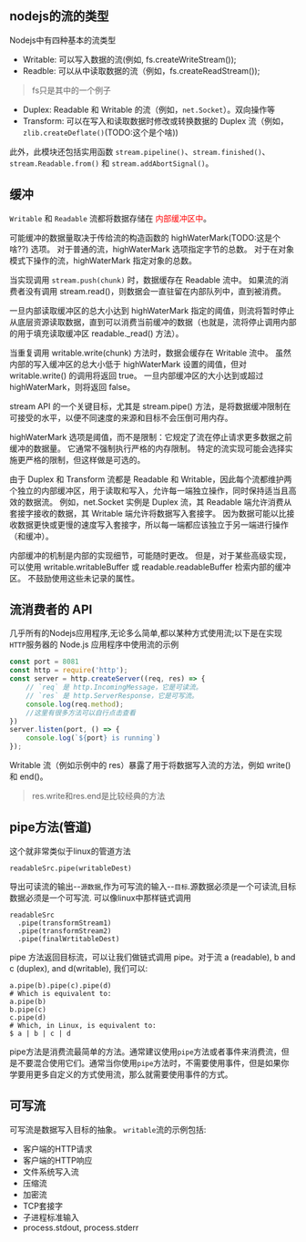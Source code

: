 ## nodejs的流的类型

Nodejs中有四种基本的流类型
* Writable: 可以写入数据的流(例如, fs.createWriteStream());
* Readble: 可以从中读取数据的流（例如，fs.createReadStream());
  
> fs只是其中的一个例子

* Duplex: Readable 和 Writable 的流（例如，`net.Socket`）。双向操作等
* Transform: 可以在写入和读取数据时修改或转换数据的 Duplex 流（例如，`zlib.createDeflate()`(TODO:这个是个啥))

此外，此模块还包括实用函数 `stream.pipeline()`、`stream.finished()`、`stream.Readable.from()` 和 `stream.addAbortSignal()`。

## 缓冲

`Writable` 和 `Readable` 流都将数据存储在 <font color=red>内部缓冲区中</font>。

可能缓冲的数据量取决于传给流的构造函数的 highWaterMark(TODO:这是个啥??) 选项。 对于普通的流，highWaterMark 选项指定字节的总数。 对于在对象模式下操作的流，highWaterMark 指定对象的总数。

当实现调用 `stream.push(chunk)` 时，数据缓存在 Readable 流中。 如果流的消费者没有调用 stream.read()，则数据会一直驻留在内部队列中，直到被消费。

一旦内部读取缓冲区的总大小达到 highWaterMark 指定的阈值，则流将暂时停止从底层资源读取数据，直到可以消费当前缓冲的数据（也就是，流将停止调用内部的用于填充读取缓冲区 readable._read() 方法）。

当重复调用 writable.write(chunk) 方法时，数据会缓存在 Writable 流中。 虽然内部的写入缓冲区的总大小低于 highWaterMark 设置的阈值，但对 writable.write() 的调用将返回 true。 一旦内部缓冲区的大小达到或超过 highWaterMark，则将返回 false。

stream API 的一个关键目标，尤其是 stream.pipe() 方法，是将数据缓冲限制在可接受的水平，以便不同速度的来源和目标不会压倒可用内存。

highWaterMark 选项是阈值，而不是限制：它规定了流在停止请求更多数据之前缓冲的数据量。 它通常不强制执行严格的内存限制。 特定的流实现可能会选择实施更严格的限制，但这样做是可选的。

由于 Duplex 和 Transform 流都是 Readable 和 Writable，因此每个流都维护两个独立的内部缓冲区，用于读取和写入，允许每一端独立操作，同时保持适当且高效的数据流。 例如，net.Socket 实例是 Duplex 流，其 Readable 端允许消费从套接字接收的数据，其 Writable 端允许将数据写入套接字。 因为数据可能以比接收数据更快或更慢的速度写入套接字，所以每一端都应该独立于另一端进行操作（和缓冲）。

内部缓冲的机制是内部的实现细节，可能随时更改。 但是，对于某些高级实现，可以使用 writable.writableBuffer 或 readable.readableBuffer 检索内部的缓冲区。 不鼓励使用这些未记录的属性。

## 流消费者的 API
几乎所有的Nodejs应用程序,无论多么简单,都以某种方式使用流;以下是在实现`HTTP`服务器的 Node.js 应用程序中使用流的示例

```js
const port = 8081
const http = require('http');
const server = http.createServer((req, res) => {
    // `req` 是 http.IncomingMessage，它是可读流。
    // `res` 是 http.ServerResponse，它是可写流。
    console.log(req.method);
    //这里有很多方法可以自行点击查看
})
server.listen(port, () => {
    console.log(`${port} is running`)
});

```
Writable 流（例如示例中的 res）暴露了用于将数据写入流的方法，例如 write() 和 end()。

> res.write和res.end是比较经典的方法

## pipe方法(管道)
这个就非常类似于linux的管道方法
```
readableSrc.pipe(writableDest)
```
导出可读流的输出--`源数据`,作为可写流的输入--`目标`.源数据必须是一个可读流,目标数据必须是一个可写流.
可以像linux中那样链式调用
```
readableSrc
  .pipe(transformStream1)
  .pipe(transformStream2)
  .pipe(finalWrtitableDest)

```
pipe 方法返回目标流，可以让我们做链式调用 pipe。对于流 a (readable), b and c (duplex), and d(writable), 我们可以:
```shell
a.pipe(b).pipe(c).pipe(d)
# Which is equivalent to:
a.pipe(b)
b.pipe(c)
c.pipe(d)
# Which, in Linux, is equivalent to:
$ a | b | c | d

```

pipe方法是消费流最简单的方法。通常建议使用`pipe`方法或者事件来消费流，但是不要混合使用它们。通常当你使用`pipe`方法时，不需要使用事件，但是如果你学要用更多自定义的方式使用流，那么就需要使用事件的方式。

## 可写流

可写流是数据写入目标的抽象。
`writable`流的示例包括:
* 客户端的HTTP请求
* 客户端的HTTP响应
* 文件系统写入流
* 压缩流
* 加密流
* TCP套接字
* 子进程标准输入
* process.stdout, process.stderr
